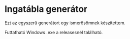 
# Ingatábla generátor

Ezt az egyszerű generátort egy ismerősömnek készítettem.

Futtatható Windows .exe a releasesnél található.
